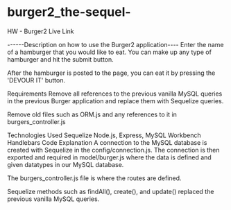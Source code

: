 # burger2_the-sequel-

HW - Burger2
Live Link





------Description on how to use the Burger2 application----
Enter the name of a hamburger that you would like to eat. You can make up any type of hamburger and hit the submit button.

After the hamburger is posted to the page, you can eat it by pressing the 'DEVOUR IT' button.

Requirements
Remove all references to the previous vanilla MySQL queries in the previous Burger application and replace them with Sequelize queries.

Remove old files such as ORM.js and any references to it in burgers_controller.js

Technologies Used
Sequelize
Node.js, Express,
MySQL Workbench
Handlebars
Code Explanation
A connection to the MySQL database is created with Sequelize in the config/connection.js. The connection is then exported and required in model/burger.js where the data is defined and given datatypes in our MySQL database.

The burgers_controller.js file is where the routes are defined.

Sequelize methods such as findAll(), create(), and update() replaced the previous vanilla MySQL queries.

